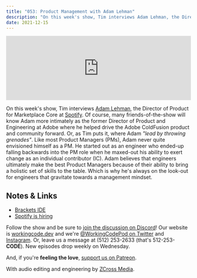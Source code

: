 ```yaml
---
title: "053: Product Management with Adam Lehman"
description: "On this week's show, Tim interviews Adam Lehman, the Director of Product for Marketplace Core at Spotify."
date: 2021-12-15
---
```


<iframe allow="autoplay *; encrypted-media *; fullscreen *" frameborder="0" height="175" style="width:100%;max-width:900px;overflow:hidden;background:transparent;" sandbox="allow-forms allow-popups allow-same-origin allow-scripts allow-storage-access-by-user-activation allow-top-navigation-by-user-activation" src="https://embed.podcasts.apple.com/us/podcast/053-product-management-with-adam-lehman/id1544142288?i=1000545043071"></iframe>

On this week's show, Tim interviews [Adam Lehman][adam-lehman], the Director of Product for Marketplace Core at [Spotify][spotify]. Of course, many friends-of-the-show will know Adam more intimately as the former Director of Product and Engineering at Adobe where he helped drive the Adobe ColdFusion product and community forward. Or, as Tim puts it, where Adam _"lead by throwing grenades"_. Like most Product Managers (PMs), Adam never quite envisioned himself as a PM. He started out as an engineer who ended-up falling backwards into the PM role when he maxed-out his ability to exert change as an individual contributor (IC). Adam believes that engineers ultimately make the best Product Managers because of their ability to bring a holistic set of skills to the table. Which is why he's always on the look-out for engineers that gravitate towards a management mindset.

## Notes &amp; Links

- [Brackets IDE](https://brackets.io/)
- [Spotify is hiring](https://lifeatspotify.com/jobs)

Follow the show and be sure to [join the discussion on Discord][working-code-discord]! Our website is [workingcode.dev][working-code] and we're [@WorkingCodePod on Twitter][working-code-twitter] and [Instagram][working-code-instagram]. Or, leave us a message at (512) 253-2633 (that's 512-253-**CODE**). New episodes drop weekly on Wednesday.

And, if you're **feeling the love**, [support us on Patreon][working-code-patreon].

[adam-lehman]: https://www.linkedin.com/in/adrock/
[spotify]: https://www.spotify.com/
[working-code]: https://workingcode.dev/
[working-code-discord]: https://workingcode.dev/discord/
[working-code-instagram]: https://www.instagram.com/workingcodepod/
[working-code-patreon]: https://www.patreon.com/workingcodepod
[working-code-twitter]: https://twitter.com/WorkingCodePod

With audio editing and engineering by [ZCross Media](https://www.zcross.media/).
